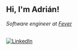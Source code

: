 <h2> Hi, I'm Adrián!</h2>
<em>Software engineer at <a href="https://feverup.com/">Fever</a></em><br><br>


[![LinkedIn](https://img.shields.io/badge/-LINKEDIN-0077B5?style=for-the-badge&logo=linkedin&logoColor=white)](https://www.linkedin.com/in/adrianlopezgue/)
